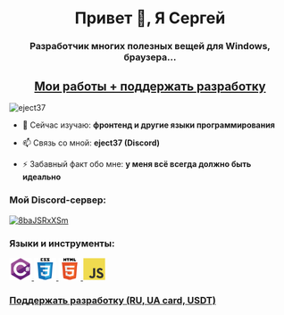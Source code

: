 <h1 align="center">Привет 👋, Я Сергей</h1>
<h3 align="center">Разработчик многих полезных вещей для Windows, браузера...</h3>
<h2 align="center"><a href="https://eject37.github.io" target="_blank">Мои работы + поддержать разработку</a></h3>

<p align="left"> <img src="https://komarev.com/ghpvc/?username=eject37&label=Profile%20views&color=0e75b6&style=flat" alt="eject37" /> </p>

- 🌱 Сейчас изучаю: **фронтенд и другие языки программирования**

- 📫 Связь со мной: **eject37 (Discord)**

- ⚡ Забавный факт обо мне: **у меня всё всегда должно быть идеально**

<h3 align="left">Мой Discord-сервер:</h3>
<p align="left">
<a href="https://discord.gg/8baJSRxXSm" target="blank"><img align="center" src="https://raw.githubusercontent.com/rahuldkjain/github-profile-readme-generator/master/src/images/icons/Social/discord.svg" alt="8baJSRxXSm" height="30" width="40" /></a>
</p>

<h3 align="left">Языки и инструменты:</h3>
<p align="left"> <a href="https://www.w3schools.com/cs/" target="_blank" rel="noreferrer"> <img src="https://raw.githubusercontent.com/devicons/devicon/master/icons/csharp/csharp-original.svg" alt="csharp" width="40" height="40"/> </a> <a href="https://www.w3schools.com/css/" target="_blank" rel="noreferrer"> <img src="https://raw.githubusercontent.com/devicons/devicon/master/icons/css3/css3-original-wordmark.svg" alt="css3" width="40" height="40"/> </a> <a href="https://www.w3.org/html/" target="_blank" rel="noreferrer"> <img src="https://raw.githubusercontent.com/devicons/devicon/master/icons/html5/html5-original-wordmark.svg" alt="html5" width="40" height="40"/> </a> <a href="https://developer.mozilla.org/en-US/docs/Web/JavaScript" target="_blank" rel="noreferrer"> <img src="https://raw.githubusercontent.com/devicons/devicon/master/icons/javascript/javascript-original.svg" alt="javascript" width="40" height="40"/> </a> </p>

<h3 align="left"><a href="https://eject37.github.io" target="_blank">Поддержать разработку (RU, UA card, USDT)</a></h3>
